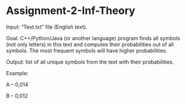 # Assignment-2-Inf-Theory
Input: “Text.txt” file (English text).

Goal: C++/Python/Java (or another language) program finds all symbols (not only letters) in
this text and computes their probabilities out of all symbols. The most frequent symbols will
have higher probabilities.

Output: list of all unique symbols from the text with their probabilities.

Example:

A – 0,014

B – 0,012
